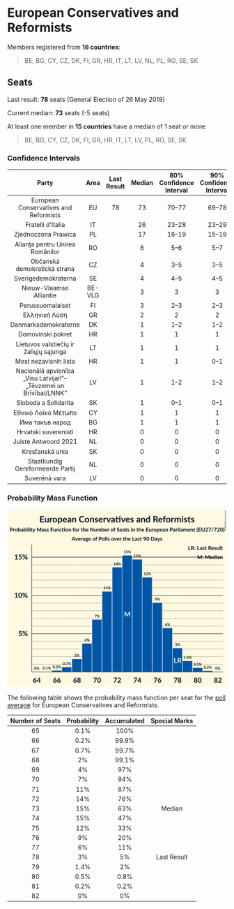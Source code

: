 # European Conservatives and Reformists

Members registered from **16 countries**:

> BE, BG, CY, CZ, DK, FI, GR, HR, IT, LT, LV, NL, PL, RO, SE, SK

## Seats

Last result: **78** seats (General Election of 26 May 2019)

Current median: **73** seats (-5 seats)

At least one member in **15 countries** have a median of 1 seat or more:

> BE, BG, CY, CZ, DK, FI, GR, HR, IT, LT, LV, PL, RO, SE, SK

### Confidence Intervals

| Party | Area | Last Result | Median | 80% Confidence Interval | 90% Confidence Interval | 95% Confidence Interval | 99% Confidence Interval |
|:-----:|:----:|:-----------:|:------:|:-----------------------:|:-----------------------:|:-----------------------:|:-----------------------:|
| European Conservatives and Reformists | EU | 78 | 73 | 70–77 | 69–78 | 68–78 | 67–80 |
| Fratelli d’Italia | IT | | 26 | 23–28 | 23–29 | 23–29 | 22–30 |
| Zjednoczona Prawica | PL | | 17 | 16–19 | 15–19 | 15–19 | 14–19 |
| Alianța pentru Unirea Românilor | RO | | 6 | 5–6 | 5–7 | 5–7 | 4–7 |
| Občanská demokratická strana | CZ | | 4 | 3–5 | 3–5 | 2–6 | 2–6 |
| Sverigedemokraterna | SE | | 4 | 4–5 | 4–5 | 4–5 | 4–6 |
| Nieuw-Vlaamse Alliantie | BE-VLG | | 3 | 3 | 3 | 3 | 3 |
| Perussuomalaiset | FI | | 3 | 2–3 | 2–3 | 2–3 | 2–3 |
| Ελληνική Λύση | GR | | 2 | 2 | 2 | 1–3 | 1–3 |
| Danmarksdemokraterne | DK | | 1 | 1–2 | 1–2 | 1–2 | 1–2 |
| Domovinski pokret | HR | | 1 | 1 | 1 | 1 | 0–1 |
| Lietuvos valstiečių ir žaliųjų sąjunga | LT | | 1 | 1 | 1 | 1 | 1 |
| Most nezavisnih lista | HR | | 1 | 1 | 0–1 | 0–1 | 0–1 |
| Nacionālā apvienība „Visu Latvijai!”–„Tēvzemei un Brīvībai/LNNK” | LV | | 1 | 1–2 | 1–2 | 1–2 | 1–2 |
| Sloboda a Solidarita | SK | | 1 | 0–1 | 0–1 | 0–1 | 0–1 |
| Εθνικό Λαϊκό Μέτωπο | CY | | 1 | 1 | 1 | 1 | 1 |
| Има такъв народ | BG | | 1 | 1 | 1 | 1 | 1 |
| Hrvatski suverenisti | HR | | 0 | 0 | 0 | 0 | 0 |
| Juiste Antwoord 2021 | NL | | 0 | 0 | 0 | 0 | 0 |
| Kresťanská únia | SK | | 0 | 0 | 0 | 0 | 0 |
| Staatkundig Gereformeerde Partij | NL | | 0 | 0 | 0 | 0 | 0 |
| Suverēnā vara | LV | | 0 | 0 | 0 | 0 | 0 |

### Probability Mass Function

![Graph with seats probability mass function not yet produced](average-2024-07-31-seats-pmf-europeanconservativesandreformists.png "Seats Probability Mass Function")

The following table shows the probability mass function per seat for the [poll average](average-2024-07-31.html) for European Conservatives and Reformists.

| Number of Seats | Probability | Accumulated | Special Marks |
|:---------------:|:-----------:|:-----------:|:-------------:|
| 65 | 0.1% | 100% |  |
| 66 | 0.2% | 99.9% |  |
| 67 | 0.7% | 99.7% |  |
| 68 | 2% | 99.1% |  |
| 69 | 4% | 97% |  |
| 70 | 7% | 94% |  |
| 71 | 11% | 87% |  |
| 72 | 14% | 76% |  |
| 73 | 15% | 63% | Median |
| 74 | 15% | 47% |  |
| 75 | 12% | 33% |  |
| 76 | 9% | 20% |  |
| 77 | 6% | 11% |  |
| 78 | 3% | 5% | Last Result |
| 79 | 1.4% | 2% |  |
| 80 | 0.5% | 0.8% |  |
| 81 | 0.2% | 0.2% |  |
| 82 | 0% | 0% |  |


